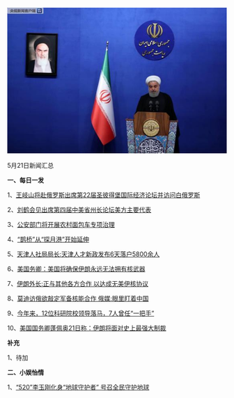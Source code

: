 ![05_21](.\05_21.jpg)

5月21日新闻汇总

**一、每日一发**

1、[王岐山将赴俄罗斯出席第22届圣彼得堡国际经济论坛并访问白俄罗斯](http://paper.people.com.cn/rmrb/html/2018-05/22/nw.D110000renmrb_20180522_4-01.htm)

2、[刘鹤会见出席第四届中美省州长论坛美方主要代表](http://paper.people.com.cn/rmrb/html/2018-05/22/nw.D110000renmrb_20180522_5-03.htm)

3、[公安部门将开展农村面包车专项治理](http://paper.people.com.cn/rmrb/html/2018-05/22/nw.D110000renmrb_20180522_4-11.htm)

4、[“鹊桥”从“探月港”开始延伸](http://paper.people.com.cn/rmrb/html/2018-05/22/nw.D110000renmrb_20180522_2-12.htm)

5、[天津人社局局长:天津人才新政发布6天落户5800余人](http://news.163.com/18/0521/22/DIC69LV5000187VE.html)

6、[美国务卿：美国将确保伊朗永远无法拥有核武器](http://news.163.com/18/0522/03/DICNCI3R0001875O.html)

7、[伊朗外长:正与其他各方合作 以达成无美伊核协议](http://news.163.com/18/0522/04/DICQIUAL000187R2.html)

8、[莫迪访俄欲敲定军备核能合作 俄媒:眼里盯着中国](http://news.163.com/18/0522/00/DICDQ14F00018AOQ.html)

9、[今年来，12位科研院校领导落马，7人曾任“一把手”](http://news.ifeng.com/a/20180521/58395253_0.shtml)

10、[美国国务卿蓬佩奥21日称：伊朗将面对史上最强大制裁](http://www.zaobao.com/realtime/world/story20180521-860874)



**补充**

1、待加



**二、小娱怡情**

1、[“520”李玉刚化身“地球守护者” 号召全民守护地球](http://music.67.com/news/huayu/2018/05/21/918569.html)